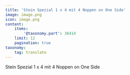 ```yaml
---
title: 'Stein Spezial 1 x 4 mit 4 Noppen on One Side'
image: image.png
icon: image.png
content:
    items:
        '@taxonomy.part': 30414
    limit: 12
    pagination: true
taxonomy:
    tag: translate
---
```


Stein Spezial 1 x 4 mit 4 Noppen on One Side
